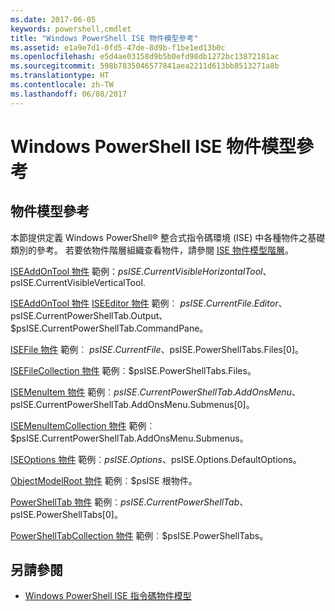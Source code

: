 ```yaml
---
ms.date: 2017-06-05
keywords: powershell,cmdlet
title: "Windows PowerShell ISE 物件模型參考"
ms.assetid: e1a9e7d1-0fd5-47de-8d9b-f1be1ed13b0c
ms.openlocfilehash: e5d4ae03158d9b5b0efd98db1272bc13872181ac
ms.sourcegitcommit: 598b7835046577841aea2211d613bb8513271a8b
ms.translationtype: HT
ms.contentlocale: zh-TW
ms.lasthandoff: 06/08/2017
---
```

# <a name="windows-powershell-ise-object-model-reference"></a>Windows PowerShell ISE 物件模型參考
  
## <a name="object-model-reference"></a>物件模型參考
 本節提供定義 Windows PowerShell® 整合式指令碼環境 (ISE) 中各種物件之基礎類別的參考。 若要依物件階層組織查看物件，請參閱 [ISE 物件模型階層](The-ISE-Object-Model-Hierarchy.md)。

 [ISEAddOnTool 物件](The-ISEAddOnTool-Object.md)
 範例：$psISE.CurrentVisibleHorizontalTool、$psISE.CurrentVisibleVerticalTool.

 [ISEAddOnTool 物件](The-ISEAddOnTool-Object.md)
  [ISEEditor 物件](The-ISEEditor-Object.md)
 範例︰ $psISE.CurrentFile.Editor、$psISE.CurrentPowerShellTab.Output、$psISE.CurrentPowerShellTab.CommandPane。

 [ISEFile 物件](The-ISEFile-Object.md)
 範例︰ $psISE.CurrentFile、$psISE.PowerShellTabs.Files\[0\]。

 [ISEFileCollection 物件](The-ISEFileCollection-Object.md)
 範例︰$psISE.PowerShellTabs.Files。

 [ISEMenuItem 物件](The-ISEMenuItem-Object.md)
 範例︰$psISE.CurrentPowerShellTab.AddOnsMenu、$psISE.CurrentPowerShellTab.AddOnsMenu.Submenus\[0\]。

 [ISEMenuItemCollection 物件](The-ISEMenuItemCollection-Object.md)
 範例︰$psISE.CurrentPowerShellTab.AddOnsMenu.Submenus。

 [ISEOptions 物件](The-ISEOptions-Object.md)
 範例︰$psISE.Options、$psISE.Options.DefaultOptions。

 [ObjectModelRoot 物件](The-ObjectModelRoot-Object.md)
 範例︰$psISE 根物件。

 [PowerShellTab 物件](The-PowerShellTab-Object.md)
 範例︰$psISE.CurrentPowerShellTab、$psISE.PowerShellTabs\[0\]。

 [PowerShellTabCollection 物件](The-PowerShellTabCollection-Object.md)
 範例︰$psISE.PowerShellTabs。

## <a name="see-also"></a>另請參閱
- [Windows PowerShell ISE 指令碼物件模型](The-Windows-PowerShell-ISE-Scripting-Object-Model.md)

  
